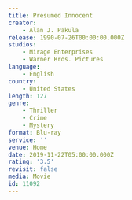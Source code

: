 ```yaml
---
title: Presumed Innocent
creator:
    - Alan J. Pakula
release: 1990-07-26T00:00:00.000Z
studios:
    - Mirage Enterprises
    - Warner Bros. Pictures
language:
    - English
country:
    - United States
length: 127
genre:
    - Thriller
    - Crime
    - Mystery
format: Blu-ray
service: ''
venue: Home
date: 2019-11-22T05:00:00.000Z
rating: '3.5'
revisit: false
media: Movie
id: 11092
---
```



